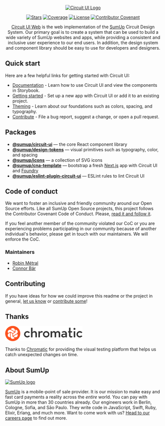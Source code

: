 <div align="center">

[![Circuit UI Logo](https://circuit.sumup.com/images/logo-header.png)](https://circuit.sumup.com)

[![Stars](https://img.shields.io/github/stars/sumup-oss/circuit-ui?style=social)](https://github.com/sumup-oss/circuit-ui/) [![Coverage](https://img.shields.io/codecov/c/github/sumup-oss/circuit-ui)](https://codecov.io/gh/sumup-oss/circuit-ui) [![License](https://img.shields.io/github/license/sumup-oss/circuit-ui)](./LICENSE) [![Contributor Covenant](https://img.shields.io/badge/Contributor%20Covenant-v2.1%20adopted-ff69b4.svg)](https://github.com/sumup-oss/circuit-ui/tree/main/CODE_OF_CONDUCT.md)

[Circuit UI Web](https://circuit.sumup.com) is the web implementation of the [SumUp](https://sumup.com) Circuit Design System. Our primary goal is to create a system that can be used to build a wide variety of SumUp websites and apps, while providing a consistent and inclusive user experience to our end users. In addition, the design system and component library should be easy to use for developers and designers.

</div>

## Quick start

Here are a few helpful links for getting started with Circuit UI:

- [Documentation](https://circuit.sumup.com/) - Learn how to use Circuit UI and view the components in Storybook.
- [Getting started](https://circuit.sumup.com/?path=/docs/introduction-getting-started--page) - Set up a new app with Circuit UI or add it to an existing project.
- [Theming](https://circuit.sumup.com/?path=/docs/features-theme--page) - Learn about our foundations such as colors, spacing, and typography.
- [Contribute](https://circuit.sumup.com/?path=/docs/introduction-contributing-overview--page) - File a bug report, suggest a change, or open a pull request.

## Packages

- **[@sumup/circuit-ui](./packages/circuit-ui)** — the core React component library
- **[@sumup/design-tokens](./packages/design-tokens)** — visual primitives such as typography, color, and spacing
- **[@sumup/icons](./packages/icons)** — a collection of SVG icons
- **[@sumup/cna-template](./packages/cna-template)** — bootstrap a fresh [Next.js](https://nextjs.org/) app with Circuit UI and [Foundry](https://github.com/sumup-oss/foundry)
- **[@sumup/eslint-plugin-circuit-ui](./packages/eslint-plugin-circuit-ui)** — ESLint rules to lint Circuit UI

## Code of conduct

We want to foster an inclusive and friendly community around our Open Source efforts. Like all SumUp Open Source projects, this project follows the Contributor Covenant Code of Conduct. Please, [read it and follow it](./CODE_OF_CONDUCT.md).

If you feel another member of the community violated our CoC or you are experiencing problems participating in our community because of another individual's behavior, please get in touch with our maintainers. We will enforce the CoC.

### Maintainers

- [Robin Métral](mailto:robin.metral@sumup.com)
- [Connor Bär](mailto:connor.baer@sumup.com)

## Contributing

If you have ideas for how we could improve this readme or the project in general, [let us know](https://github.com/sumup-oss/circuit-ui/issues) or [contribute some](https://github.com/sumup-oss/circuit-ui/edit/main/README.md)!

## Thanks

[![Chromatic logo](https://raw.githubusercontent.com/sumup-oss/circuit-ui/main/.storybook/public/images/chromatic.svg?sanitize=true)](https://www.chromatic.com/)

Thanks to [Chromatic](https://www.chromatic.com/) for providing the visual testing platform that helps us catch unexpected changes on time.

## About SumUp

[![SumUp logo](https://raw.githubusercontent.com/sumup-oss/assets/main/sumup-logo.svg?sanitize=true)](https://sumup.com)

[SumUp](https://sumup.com) is a mobile-point of sale provider. It is our mission to make easy and fast card payments a reality across the _entire_ world. You can pay with SumUp in more than 30 countries already. Our engineers work in Berlin, Cologne, Sofia, and Sāo Paulo. They write code in JavaScript, Swift, Ruby, Elixir, Erlang, and much more. Want to come work with us? [Head to our careers page](https://sumup.com/careers) to find out more.
